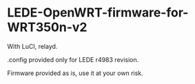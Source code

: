 # LEDE-OpenWRT-firmware-for-WRT350n-v2

With LuCI, relayd.

.config provided only for LEDE r4983 revision.

Firmware provided as is, use it at your own risk.